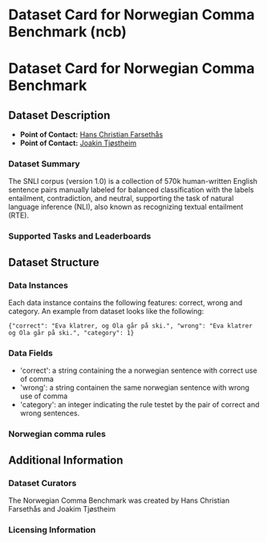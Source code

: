 # Dataset Card for Norwegian Comma Benchmark (ncb)
# Dataset Card for Norwegian Comma Benchmark

## Dataset Description
- **Point of Contact:** [Hans Christian Farsethås](mailto:hans.farsethas@uib.no)
- **Point of Contact:** [Joakin Tjøstheim](mailto:joakimtjostheim@outlook.com)

### Dataset Summary

The SNLI corpus (version 1.0) is a collection of 570k human-written English sentence pairs manually labeled for balanced classification with the labels entailment, contradiction, and neutral, supporting the task of natural language inference (NLI), also known as recognizing textual entailment (RTE).

### Supported Tasks and Leaderboards


## Dataset Structure

### Data Instances
Each data instance contains the following features: correct, wrong and category. An example from dataset looks like the following:
```
{"correct": "Eva klatrer, og Ola går på ski.", "wrong": "Eva klatrer og Ola går på ski.", "category": 1}

```

### Data Fields

- 'correct': a string containing the a norwegian sentence with correct use of comma
- 'wrong': a string containen the same norwegian sentence with wrong use of comma
- 'category': an integer indicating the rule testet by the pair of correct and wrong sentences.

### Norwegian comma rules


## Additional Information

### Dataset Curators
The Norwegian Comma Benchmark was created by Hans Christian Farsethås and Joakim Tjøstheim

### Licensing Information

